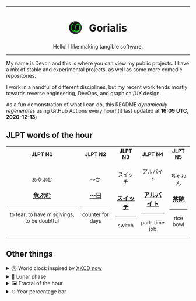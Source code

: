 ***

<h1 align="center">
<sub>
    <img src="readme/resources/avatar.png" height="36">
</sub>
&nbsp;
Gorialis
</h1>
<p align="center">
Hello! I like making tangible software.
</p>

***

My name is Devon and this is where you can view my public projects. I have a mix of stable and experimental projects, as well as some more comedic repositories.

I work in a handful of different disciplines, but my recent work tends mostly towards reverse engineering, DevOps, and graphical/UX design.

As a fun demonstration of what I can do, this README *dynamically regenerates* using GitHub Actions every hour! (it last updated at **16:09 UTC, 2020-12-13**)

<h2>JLPT words of the hour</h2>
<table>
    <tr>
        <th>JLPT N1</th>
        <th>JLPT N2</th>
        <th>JLPT N3</th>
        <th>JLPT N4</th>
        <th>JLPT N5</th>
    </tr>
    <tr>
        <td>
            <p align="center">あやぶむ</p>
            <h3 align="center"><b><a href="https://jisho.org/search/%E5%8D%B1%E3%81%B6%E3%82%80">危ぶむ</a></b></h3>
            <hr>
            <p align="center">to fear,<wbr> to have misgivings,<wbr> to be doubtful</p>
        </td>
        <td>
            <p align="center">～か</p>
            <h3 align="center"><b><a href="https://jisho.org/search/%EF%BD%9E%E6%97%A5">～日</a></b></h3>
            <hr>
            <p align="center">counter for days</p>
        </td>
        <td>
            <p align="center">スイッチ</p>
            <h3 align="center"><b><a href="https://jisho.org/search/%E3%82%B9%E3%82%A4%E3%83%83%E3%83%81">スイッチ</a></b></h3>
            <hr>
            <p align="center">switch</p>
        </td>
        <td>
            <p align="center">アルバイト</p>
            <h3 align="center"><b><a href="https://jisho.org/search/%E3%82%A2%E3%83%AB%E3%83%90%E3%82%A4%E3%83%88">アルバイト</a></b></h3>
            <hr>
            <p align="center">part-time job</p>
        </td>
        <td>
            <p align="center">ちゃわん</p>
            <h3 align="center"><b><a href="https://jisho.org/search/%E8%8C%B6%E7%A2%97">茶碗</a></b></h3>
            <hr>
            <p align="center">rice bowl</p>
        </td>
    </tr>
</table>

<h2>Other things</h2>
<details>
<summary>🕓  World clock inspired by <a href="https://xkcd.com/now">XKCD now</a></summary>

> <img src="generated/now.png" width="512">

</details>
<details>
<summary>🌙 Lunar phase</summary>

The moon is approximately 98.64% through its phase ().

</details>
<details>
<summary>&#x1f5bc; Fractal of the hour</summary>

> <img src="generated/fractal.png" width="512">

</details>
<details>
<summary>&#x23f2; Year percentage bar</summary>
<pre><code>2020 [██████████████████▁▁] 94.99%</code></pre>
</details>
